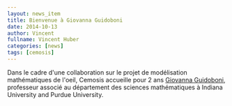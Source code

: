 ```yaml
---
layout: news_item
title: Bienvenue à Giovanna Guidoboni
date: 2014-10-13
author: Vincent
fullname: Vincent Huber
categories: [news]
tags: [cemosis]
---
```


Dans le cadre d'une collaboration sur le projet de modélisation mathématiques de l'oeil, Cemosis accueille pour 2 ans [Giovanna Guidoboni](http://www.math.iupui.edu/~gguidobo/), professeur associé au département des sciences mathématiques à Indiana University and Purdue University.